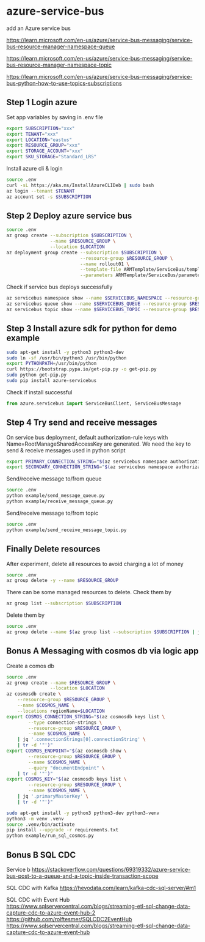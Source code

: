 # azure-service-bus

add an Azure service bus

<https://learn.microsoft.com/en-us/azure/service-bus-messaging/service-bus-resource-manager-namespace-queue>

<https://learn.microsoft.com/en-us/azure/service-bus-messaging/service-bus-resource-manager-namespace-topic>

<https://learn.microsoft.com/en-us/azure/service-bus-messaging/service-bus-python-how-to-use-topics-subscriptions>

## Step 1 Login azure

Set app variables by saving in .env file

```bash
export SUBSCRIPTION="xxx"
export TENANT="xxx"
export LOCATION="eastus"
export RESOURCE_GROUP="xxx"
export STORAGE_ACCOUNT="xxx"
export SKU_STORAGE="Standard_LRS"
```

Install azure cli & login

```bash
source .env
curl -sL https://aka.ms/InstallAzureCLIDeb | sudo bash
az login --tenant $TENANT
az account set -s $SUBSCRIPTION
```

## Step 2 Deploy azure service bus

```bash
source .env
az group create --subscription $SUBSCRIPTION \
                --name $RESOURCE_GROUP \
                --location $LOCATION
az deployment group create --subscription $SUBSCRIPTION \
                           --resource-group $RESOURCE_GROUP \
                           --name rollout01 \
                           --template-file ARMTemplate/ServiceBus/template.json \
                           --parameters ARMTemplate/ServiceBus/parameters.json
```

Check if service bus deploys successfully

```bash
az servicebus namespace show --name $SERVICEBUS_NAMESPACE --resource-group $RESOURCE_GROUP
az servicebus queue show --name $SERVICEBUS_QUEUE --resource-group $RESOURCE_GROUP --namespace-name $SERVICEBUS_NAMESPACE
az servicebus topic show --name $SERVICEBUS_TOPIC --resource-group $RESOURCE_GROUP --namespace-name $SERVICEBUS_NAMESPACE
```

## Step 3 Install azure sdk for python for demo example

```bash
sudo apt-get install -y python3 python3-dev
sudo ln -sf /usr/bin/python3 /usr/bin/python
export PYTHONPATH=/usr/bin/python
curl https://bootstrap.pypa.io/get-pip.py -o get-pip.py
sudo python get-pip.py
sudo pip install azure-servicebus
```

Check if install successful

```python
from azure.servicebus import ServiceBusClient, ServiceBusMessage
```

## Step 4 Try send and receive messages

On service bus deployment, default authorization-rule keys with Name=RootManageSharedAccessKey are generated. We need the key to send & receive messages used in python script

```bash
export PRIMARY_CONNECTION_STRING="$(az servicebus namespace authorization-rule keys list --resource-group $RESOURCE_GROUP --namespace-name $SERVICEBUS_NAMESPACE --name RootManageSharedAccessKey | jq '.primaryConnectionString' | tr -d '"')"
export SECONDARY_CONNECTION_STRING="$(az servicebus namespace authorization-rule keys list --resource-group $RESOURCE_GROUP --namespace-name $SERVICEBUS_NAMESPACE --name RootManageSharedAccessKey | jq '.secondaryConnectionString' | tr -d '"')"
```

Send/receive message to/from queue

```bash
source .env
python example/send_message_queue.py 
python example/receive_message_queue.py 
```

Send/receive message to/from topic

```bash
source .env
python example/send_receive_message_topic.py
```

## Finally Delete resources

After experiment, delete all resources to avoid charging a lot of money

```bash
source .env
az group delete -y --name $RESOURCE_GROUP
```

There can be some managed resources to delete. Check them by

```bash
az group list --subscription $SUBSCRIPTION
```

Delete them by

```bash
source .env
az group delete --name $(az group list --subscription $SUBSCRIPTION | jq '.[].name' | tr -d '"')
```

## Bonus A Messaging with cosmos db via logic app  

Create a comos db
```bash
source .env
az group create --name $RESOURCE_GROUP \
                --location $LOCATION
az cosmosdb create \
    --resource-group $RESOURCE_GROUP \
    --name $COSMOS_NAME \
    --locations regionName=$LOCATION
export COSMOS_CONNECTION_STRING="$(az cosmosdb keys list \
        --type connection-strings \
        --resource-group $RESOURCE_GROUP \
        --name $COSMOS_NAME \
    | jq '.connectionStrings[0].connectionString' \
    | tr -d '"')"
export COSMOS_ENDPOINT="$(az cosmosdb show \
        --resource-group $RESOURCE_GROUP \
        --name $COSMOS_NAME \
        --query "documentEndpoint" \
    | tr -d '"')"
export COSMOS_KEY="$(az cosmosdb keys list \
        --resource-group $RESOURCE_GROUP \
        --name $COSMOS_NAME \
    | jq '.primaryMasterKey' \
    | tr -d '"')"
```

```bash
sudo apt-get install -y python3 python3-dev python3-venv
python3 -m venv .venv
source .venv/bin/activate
pip install --upgrade -r requirements.txt
python example/run_sql_cosmos.py
```




## Bonus B  SQL CDC 
Service b
<https://stackoverflow.com/questions/69319332/azure-service-bus-post-to-a-queue-and-a-topic-inside-transaction-scope>

SQL CDC with Kafka
<https://hevodata.com/learn/kafka-cdc-sql-server/#m1>

SQL CDC with Event Hub
https://www.sqlservercentral.com/blogs/streaming-etl-sql-change-data-capture-cdc-to-azure-event-hub-2
https://github.com/rolftesmer/SQLCDC2EventHub
https://www.sqlservercentral.com/blogs/streaming-etl-sql-change-data-capture-cdc-to-azure-event-hub
